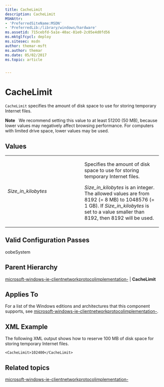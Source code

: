 ```yaml
---
title: CacheLimit
description: CacheLimit
MSHAttr:
- 'PreferredSiteName:MSDN'
- 'PreferredLib:/library/windows/hardware'
ms.assetid: 715cebfd-5a1e-40ac-81e0-2c05e4d0fd56
ms.mktglfcycl: deploy
ms.sitesec: msdn
author: themar-msft
ms.author: themar
ms.date: 05/02/2017
ms.topic: article


---
```


# CacheLimit


`CacheLimit` specifies the amount of disk space to use for storing temporary Internet files.

**Note**  
We recommend setting this value to at least 51200 (50 MB), because lower values may negatively affect browsing performance. For computers with limited drive space, lower values may be used.

 

## Values


<table>
<colgroup>
<col width="50%" />
<col width="50%" />
</colgroup>
<tbody>
<tr class="odd">
<td><p><em>Size_in_kilobytes</em></p></td>
<td><p>Specifies the amount of disk space to use for storing temporary Internet files.</p>
<p><em>Size_in_kilobytes</em> is an integer. The allowed values are from 8192 (= 8 MB) to 1048576 (= 1 GB). If <em>Size_in_kilobytes</em> is set to a value smaller than 8192, then 8192 will be used.</p></td>
</tr>
</tbody>
</table>

 

## Valid Configuration Passes


oobeSystem

## Parent Hierarchy


[microsoft-windows-ie-clientnetworkprotocolimplementation-](microsoft-windows-ie-clientnetworkprotocolimplementation.md) | **CacheLimit**

## Applies To


For a list of the Windows editions and architectures that this component supports, see [microsoft-windows-ie-clientnetworkprotocolimplementation-](microsoft-windows-ie-clientnetworkprotocolimplementation.md).

## XML Example


The following XML output shows how to reserve 100 MB of disk space for storing temporary Internet files.

```
<CacheLimit>102400</CacheLimit>
```

## Related topics


[microsoft-windows-ie-clientnetworkprotocolimplementation-](microsoft-windows-ie-clientnetworkprotocolimplementation.md)

 

 







